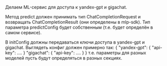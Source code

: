 Делаем ML-сервис для доступа к yandex-gpt и gigachat.

Метод predict должен принимать тип ChatCompletionRequest
и возвращать ChatCompletionResult (они определены в mlp-sdk).
Тип параметра predictConfig будет собственным (т.е. будет определён в самом сервисе).

В initConfig должны передаваться ключи доступа в yandex-gpt и gigachat. 
Выглядеть конфиг должен примерно так:
{
"yandex-gpt": {
"api-key": ....
}
"gigachat": {
"api-key": ....
}
}
т.е. параметры для разных моделей пусть будут определяться в разных секциях.